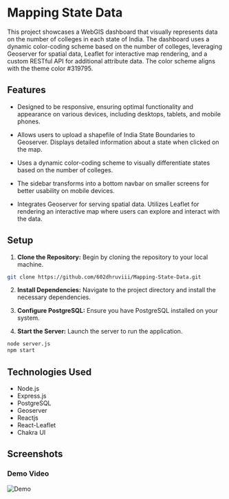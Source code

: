 # Mapping State Data

This project showcases a WebGIS dashboard that visually represents data on the number of colleges in each state of India. The dashboard uses a dynamic color-coding scheme based on the number of colleges, leveraging Geoserver for spatial data, Leaflet for interactive map rendering, and a custom RESTful API for additional attribute data. The color scheme aligns with the theme color #319795.

## Features

- Designed to be responsive, ensuring optimal functionality and appearance on various devices, including desktops, tablets, and mobile phones.

- Allows users to upload a shapefile of India State Boundaries to Geoserver. Displays detailed information about a state when clicked on the map.

- Uses a dynamic color-coding scheme to visually differentiate states based on the number of colleges.

- The sidebar transforms into a bottom navbar on smaller screens for better usability on mobile devices.

- Integrates Geoserver for serving spatial data. Utilizes Leaflet for rendering an interactive map where users can explore and interact with the data.

## Setup

1. **Clone the Repository:** Begin by cloning the repository to your local machine.
```bash
git clone https://github.com/602dhruviii/Mapping-State-Data.git
```

2. **Install Dependencies:** Navigate to the project directory and install the necessary dependencies.

3. **Configure PostgreSQL:** Ensure you have PostgreSQL installed on your system.

4. **Start the Server:** Launch the server to run the application.

```bash 
node server.js 
npm start
```

## Technologies Used

- Node.js
- Express.js
- PostgreSQL
- Geoserver
- Reactjs
- React-Leaflet
- Chakra UI 

## Screenshots
### Demo Video
![Demo](./video.gif)

